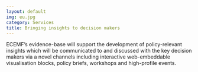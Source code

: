 ```yaml
---
layout: default
img: eu.jpg
category: Services
title: Bringing insights to decision makers
---
```

ECEMF’s evidence-base will support the development of policy-relevant insights which will be communicated to and discussed with the key decision makers via a novel channels including interactive web-embeddable visualisation blocks, policy briefs, workshops and high-profile events.